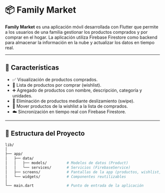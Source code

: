 # 📦 Family Market

**Family Market** es una aplicación móvil desarrollada con Flutter que permite a los usuarios de una familia gestionar los productos comprados y por comprar en el hogar. La aplicación utiliza Firebase Firestore como backend para almacenar la información en la nube y actualizar los datos en tiempo real.

---

## 🚀 Características

- ✅ Visualización de productos comprados.
- 🛒 Lista de productos por comprar (wishlist).
- ➕ Agregado de productos con nombre, descripción, categoría y unidades.
- 🧹 Eliminación de productos mediante deslizamiento (swipe).
- 🔁 Mover productos de la wishlist a la lista de comprados.
- ☁️ Sincronización en tiempo real con Firebase Firestore.

---

## 🧱 Estructura del Proyecto

```bash
lib/
│
├── app/
│   ├── data/
│   │   ├── models/         # Modelos de datos (Product)
│   │   └── services/       # Servicios (FirebaseService)
│   ├── screens/            # Pantallas de la app (productos, wishlist, agregar)
│   └── widgets/            # Componentes reutilizables
│
└── main.dart               # Punto de entrada de la aplicación
